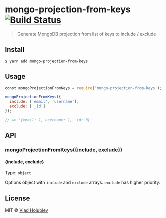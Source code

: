 # mongo-projection-from-keys [![Build Status](https://travis-ci.org/vladgolubev/mongo-projection-from-keys.svg?branch=master)](https://travis-ci.org/vladgolubev/mongo-projection-from-keys)

> Generate MongoDB projection from list of keys to include / exclude

## Install

```
$ yarn add mongo-projection-from-keys
```

## Usage

```js
const mongoProjectionFromKeys = require('mongo-projection-from-keys');

mongoProjectionFromKeys({
  include: ['email', 'username'],
  exclude: ['_id']
});

// => '{email: 1, username: 1, _id: 0}'
```

## API

### mongoProjectionFromKeys({include, exclude})

#### {include, exclude}

Type: `object`

Options object with `include` and `exclude` arrays.
`exclude` has higher priority.

## License

MIT © [Vlad Holubiev](https://vladholubiev.com)
